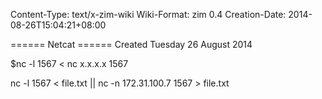 Content-Type: text/x-zim-wiki
Wiki-Format: zim 0.4
Creation-Date: 2014-08-26T15:04:21+08:00

====== Netcat ======
Created Tuesday 26 August 2014

$nc -l 1567  <  nc x.x.x.x 1567

nc -l 1567 < file.txt  |\| nc -n 172.31.100.7 1567 > file.txt

